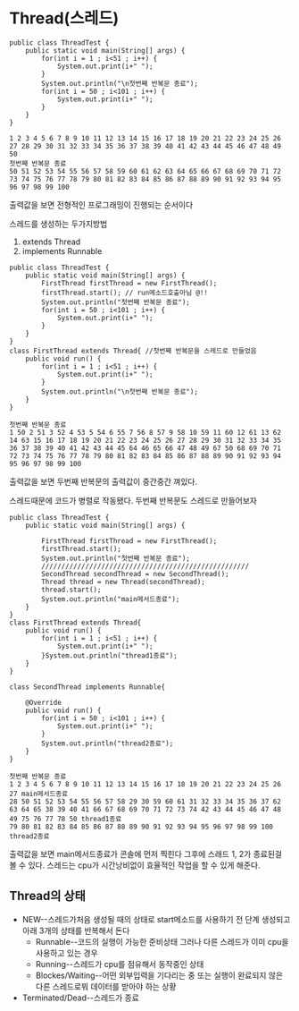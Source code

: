 # Thread(스레드)

```
public class ThreadTest {
	public static void main(String[] args) {
		for(int i = 1 ; i<51 ; i++) {
			System.out.print(i+" ");
		}
		System.out.println("\n첫번째 반복문 종료");
		for(int i = 50 ; i<101 ; i++) {
			System.out.print(i+" ");
		}
	}
}
```
```
1 2 3 4 5 6 7 8 9 10 11 12 13 14 15 16 17 18 19 20 21 22 23 24 25 26 27 28 29 30 31 32 33 34 35 36 37 38 39 40 41 42 43 44 45 46 47 48 49 50 
첫번째 반복문 종료
50 51 52 53 54 55 56 57 58 59 60 61 62 63 64 65 66 67 68 69 70 71 72 73 74 75 76 77 78 79 80 81 82 83 84 85 86 87 88 89 90 91 92 93 94 95 96 97 98 99 100 
```
출력값을 보면 전형적인 프로그래밍이 진행되는 순서이다

스레드를 생성하는 두가지방법

1. extends Thread
2. implements Runnable

```
public class ThreadTest {
	public static void main(String[] args) {
		FirstThread firstThread = new FirstThread();
		firstThread.start(); // run메소드호출아님 @!!
		System.out.println("첫번째 반복문 종료");
		for(int i = 50 ; i<101 ; i++) {
			System.out.print(i+" ");
		}
	}
}
class FirstThread extends Thread{ //첫번째 반복문을 스레드로 만들었음
	public void run() {
		for(int i = 1 ; i<51 ; i++) {
			System.out.print(i+" ");
		}
		System.out.println("\n첫번째 반복문 종료");
	}
}
```

```
첫번째 반복문 종료
1 50 2 51 3 52 4 53 5 54 6 55 7 56 8 57 9 58 10 59 11 60 12 61 13 62 14 63 15 16 17 18 19 20 21 22 23 24 25 26 27 28 29 30 31 32 33 34 35 36 37 38 39 40 41 42 43 44 45 64 46 65 66 47 48 49 67 50 68 69 70 71 72 73 74 75 76 77 78 79 80 81 82 83 84 85 86 87 88 89 90 91 92 93 94 95 96 97 98 99 100 
```

출력값을 보면 두번째 반복문의 출력값이 중간중간 껴있다.

스레드때문에 코드가 병렬로 작동됐다. 두번째 반복문도 스레드로 만들어보자

```
public class ThreadTest {
	public static void main(String[] args) {
		
		FirstThread firstThread = new FirstThread();
		firstThread.start();
		System.out.println("첫번째 반복문 종료");
		////////////////////////////////////////////////////
		SecondThread secondThread = new SecondThread();
		Thread thread = new Thread(secondThread);
		thread.start();
		System.out.println("main메서드종료");
	}
}
class FirstThread extends Thread{
	public void run() {
		for(int i = 1 ; i<51 ; i++) {
			System.out.print(i+" ");
		}System.out.println("thread1종료");
	}
}

class SecondThread implements Runnable{

	@Override
	public void run() {
		for(int i = 50 ; i<101 ; i++) {
			System.out.print(i+" ");
		}
		System.out.println("thread2종료");
	}
}
```

```
첫번째 반복문 종료
1 2 3 4 5 6 7 8 9 10 11 12 13 14 15 16 17 18 19 20 21 22 23 24 25 26 27 main메서드종료
28 50 51 52 53 54 55 56 57 58 29 30 59 60 61 31 32 33 34 35 36 37 62 63 64 65 38 39 40 41 66 67 68 69 70 71 72 73 74 42 43 44 45 46 47 48 49 75 76 77 78 50 thread1종료
79 80 81 82 83 84 85 86 87 88 89 90 91 92 93 94 95 96 97 98 99 100 thread2종료
```
출력값을 보면 main메서드종료가 콘솔에 먼저 찍힌다 그후에 스래드 1, 2가 종료된걸 볼 수 있다. 스레드는 cpu가 시간낭비없이 효율적인 작업을 할 수 있게 해준다.


## Thread의 상태

* NEW--스레드가처음 생성될 때의 상태로 start메소드를 사용하기 전 단계 생성되고 아래 3개의 상태를 반복해서 돈다
    * Runnable--코드의 실행이 가능한 준비상태 그러나 다른 스레드가 이미 cpu을 사용하고 있는 경우 
    * Running--스레드가 cpu를 점유해서 동작중인 상태
    * Blockes/Waiting--어떤 외부입력을 기다리는 중 또는 실행이 완료되지 않은 다른 스레드로붜 데이터를 받아야 하는 상황 
* Terminated/Dead--스레드가 종료